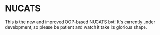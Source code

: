 # NUCATS

This is the new and improved OOP-based NUCATS bot! It's currently under development, so please be patient and watch it take its glorious shape.